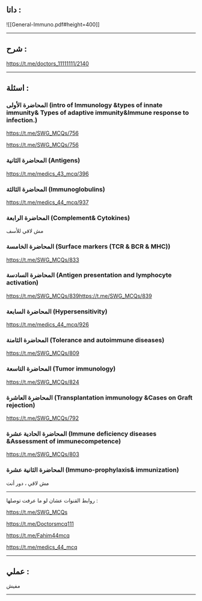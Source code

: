 ##  داتا :

![[General-Immuno.pdf#height=400]]

---
## شرح :

https://t.me/doctors_11111111/2140

---
## اسئلة : 

### المحاضرة الأولى (intro of Immunology &types of innate immunity& Types of adaptive immunity&Immune response to infection.)

https://t.me/SWG_MCQs/756

https://t.me/SWG_MCQs/756
### المحاضرة الثانية (Antigens)

https://t.me/medics_43_mcq/396  

### المحاضرة الثالثة (Immunoglobulins)

https://t.me/medics_44_mcq/937

### المحاضرة الرابعة (Complement& Cytokines)

مش لاقي للأسف

### المحاضرة الخامسة (Surface markers (TCR & BCR & MHC))

https://t.me/SWG_MCQs/833

### المحاضرة السادسة (Antigen presentation and lymphocyte activation)

  https://t.me/SWG_MCQs/839https://t.me/SWG_MCQs/839

### المحاضرة السابعة (Hypersensitivity)

https://t.me/medics_44_mcq/926

### المحاضرة الثامنة (Tolerance and autoimmune diseases)

  https://t.me/SWG_MCQs/809

### المحاضرة التاسعة (Tumor immunology)

  https://t.me/SWG_MCQs/824

### المحاضرة العاشرة (Transplantation immunology &Cases on Graft rejection)

https://t.me/SWG_MCQs/792

### المحاضرة الحادية عشرة (Immune deficiency diseases &Assessment of immunecompetence)

https://t.me/SWG_MCQs/803

### المحاضرة الثانية عشرة (Immuno-prophylaxis& immunization)

مش لاقي ، دور أنت

---

 روابط القنوات عشان لو ما عرفت توصلها :
 
https://t.me/SWG_MCQs

https://t.me/Doctorsmcq111

https://t.me/Fahim44mcq

https://t.me/medics_44_mcq

---
## عملي :

مفيش

---